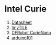 # Intel Curie

1. [Datasheet](https://www.intel.com/content/dam/support/us/en/documents/boardsandkits/curie/intel-curie-module-datasheet.pdf)
2. [tinyTILE](https://www.element14.com/community/docs/DOC-82913/l/tinytile-intel-curie-based-miniaturised-adaptation-of-the-arduinogenuino-101-board)
3. [DFRobot CurieNano](https://www.dfrobot.com/product-1537.html)
4. [arduino101](https://store.arduino.cc/usa/arduino-101)
